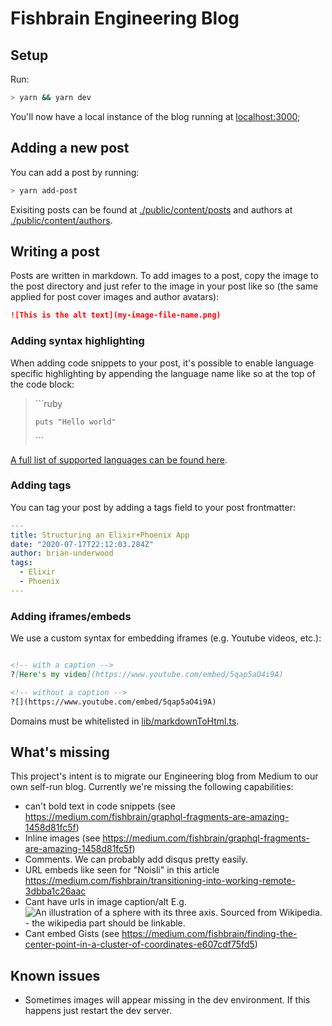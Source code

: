 # Fishbrain Engineering Blog

## Setup

Run:

```sh
> yarn && yarn dev
```

You'll now have a local instance of the blog running at [localhost:3000](localhost:3000);

## Adding a new post

You can add a post by running:

```sh
> yarn add-post
```

Exisiting posts can be found at [./public/content/posts](./public/content/posts) and authors at [./public/content/authors](./public/content/authors).

## Writing a post

Posts are written in markdown. To add images to a post, copy the image to the post directory and just
refer to the image in your post like so (the same applied for post cover images and author avatars):

```markdown
![This is the alt text](my-image-file-name.png)
```

### Adding syntax highlighting

When adding code snippets to your post, it's possible to enable language specific highlighting
by appending the language name like so at the top of the code block:

> \```ruby
>
>     puts "Hello world"
>
>  \```

[A full list of supported languages can be found here](https://prismjs.com/#supported-languages).

### Adding tags

You can tag your post by adding a tags field to your post frontmatter:

```yaml
---
title: Structuring an Elixir+Phoenix App
date: "2020-07-17T22:12:03.284Z"
author: brian-underwood
tags:
  - Elixir
  - Phoenix
---
```

### Adding iframes/embeds

We use a custom syntax for embedding iframes (e.g. Youtube videos, etc.):

```markdown

<!-- with a caption -->
?[Here's my video](https://www.youtube.com/embed/5qap5aO4i9A)

<!-- without a caption -->
?[](https://www.youtube.com/embed/5qap5aO4i9A)

```

Domains must be whitelisted in [lib/markdownToHtml.ts](lib/markdownToHtml.ts).

## What's missing

This project's intent is to migrate our Engineering blog from Medium to our own self-run blog. Currently
we're missing the following capabilities:

- can't bold text in code snippets (see https://medium.com/fishbrain/graphql-fragments-are-amazing-1458d81fc5f)
- Inline images (see https://medium.com/fishbrain/graphql-fragments-are-amazing-1458d81fc5f)
- Comments. We can probably add disqus pretty easily.
- URL embeds like seen for "Noisli" in this article https://medium.com/fishbrain/transitioning-into-working-remote-3dbba1c26aac
- Cant have urls in image caption/alt E.g. ![An illustration of a sphere with its three axis. Sourced from Wikipedia.](1_bKy1EAZynH-oAGVDOndRoQ.png) - the wikipedia part should be linkable.
- Cant embed Gists (see https://medium.com/fishbrain/finding-the-center-point-in-a-cluster-of-coordinates-e607cdf75fd5)

## Known issues

- Sometimes images will appear missing in the dev environment. If this happens just restart the dev server.
